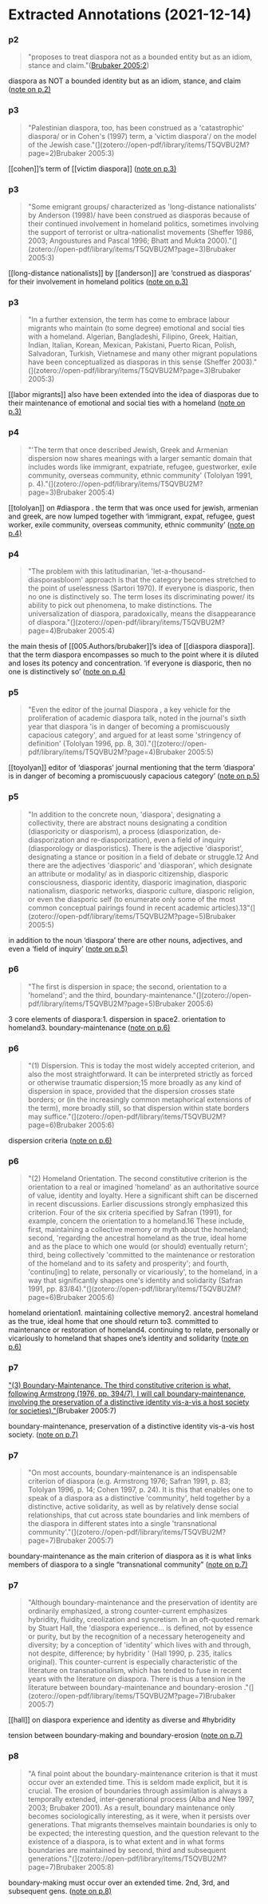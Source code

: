 
# Extracted Annotations (2021-12-14)

### p2

> "proposes to treat diaspora not as a bounded entity but as an idiom, stance and claim."([Brubaker 2005:2](zotero://open-pdf/library/items/T5QVBU2M?page=2))

 diaspora as NOT a bounded identity but as an idiom, stance, and claim ([note on p.2) ](zotero://open-pdf/library/items/T5QVBU2M?page=2)

### p3

>"Palestinian diaspora, too, has been construed as a 'catastrophic' diaspora/ or in Cohen's (1997) term, a 'victim diaspora'/ on the model of the Jewish case."(](zotero://open-pdf/library/items/T5QVBU2M?page=2)Brubaker 2005:3)

 [[cohen]]’s term of [[victim diaspora]] ([note on p.3) ](zotero://open-pdf/library/items/T5QVBU2M?page=3)

### p3

>"Some emigrant groups/ characterized as 'long-distance nationalists' by Anderson (1998)/ have been construed as diasporas because of their continued involvement in homeland politics, sometimes involving the support of terrorist or ultra-nationalist movements (Sheffer 1986, 2003; Angoustures and Pascal 1996; Bhatt and Mukta 2000)."(](zotero://open-pdf/library/items/T5QVBU2M?page=3)Brubaker 2005:3)

 [[long-distance nationalists]] by [[anderson]] are ‘construed as diasporas’ for their involvement in homeland politics ([note on p.3) ](zotero://open-pdf/library/items/T5QVBU2M?page=3)

### p3

>"In a further extension, the term has come to embrace labour migrants who maintain (to some degree) emotional and social ties with a homeland. Algerian, Bangladeshi, Filipino, Greek, Haitian, Indian, Italian, Korean, Mexican, Pakistani, Puerto Rican, Polish, Salvadoran, Turkish, Vietnamese and many other migrant populations have been conceptualized as diasporas in this sense (Sheffer 2003)."(](zotero://open-pdf/library/items/T5QVBU2M?page=3)Brubaker 2005:3)

 [[labor migrants]] also have been extended into the idea of diasporas due to their maintenance of emotional and social ties with a homeland ([note on p.3) ](zotero://open-pdf/library/items/T5QVBU2M?page=3)

### p4

>"'The term that once described Jewish, Greek and Armenian dispersion now shares meanings with a larger semantic domain that includes words like immigrant, expatriate, refugee, guestworker, exile community, overseas community, ethnic community' (Tololyan 1991, p. 4)."(](zotero://open-pdf/library/items/T5QVBU2M?page=3)Brubaker 2005:4)

 [[tololyan]] on #diaspora . the term that was once used for jewish, armenian and greek, are now lumped together with ‘immigrant, expat, refugee, guest worker, exile community, overseas community, ethnic community’ ([note on p.4) ](zotero://open-pdf/library/items/T5QVBU2M?page=4)

### p4

>"The problem with this latitudinarian, 'let-a-thousand-diasporasbloom' approach is that the category becomes stretched to the point of uselessness (Sartori 1970). If everyone is diasporic, then no one is distinctively so. The term loses its discriminating power/ its ability to pick out phenomena, to make distinctions. The universalization of diaspora, paradoxically, means the disappearance of diaspora."(](zotero://open-pdf/library/items/T5QVBU2M?page=4)Brubaker 2005:4)

 the main thesis of [[005.Authors/brubaker]]’s idea of [[diaspora diaspora]]. that the term diaspora encompasses so much to the point where it is diluted and loses its potency and concentration. ‘if everyone is diasporic, then no one is distinctively so’ ([note on p.4) ](zotero://open-pdf/library/items/T5QVBU2M?page=4)

### p5

>"Even the editor of the journal Diaspora , a key vehicle for the proliferation of academic diaspora talk, noted in the journal's sixth year that diaspora 'is in danger of becoming a promiscuously capacious category', and argued for at least some 'stringency of definition' (Tololyan 1996, pp. 8, 30)."(](zotero://open-pdf/library/items/T5QVBU2M?page=4)Brubaker 2005:5)

 [[toyolyan]] editor of ‘diasporas’ journal mentioning that the term ‘diaspora’ is in danger of becoming a promiscuously capacious category’ ([note on p.5) ](zotero://open-pdf/library/items/T5QVBU2M?page=5)

### p5

>"In addition to the concrete noun, 'diaspora', designating a collectivity, there are abstract nouns designating a condition (diasporicity or diasporism), a process (diasporization, de-diasporization and re-diasporization), even a field of inquiry (diasporology or diasporistics). There is the adjective 'diasporist', designating a stance or position in a field of debate or struggle.12 And there are the adjectives 'diasporic' and 'diasporan', which designate an attribute or modality/ as in diasporic citizenship, diasporic consciousness, diasporic identity, diasporic imagination, diasporic nationalism, diasporic networks, diasporic culture, diasporic religion, or even the diasporic self (to enumerate only some of the most common conceptual pairings found in recent academic articles).13"(](zotero://open-pdf/library/items/T5QVBU2M?page=5)Brubaker 2005:5)

 in addition to the noun ‘diaspora’ there are other nouns, adjectives, and even a ‘field of inquiry’ ([note on p.5) ](zotero://open-pdf/library/items/T5QVBU2M?page=5)

### p6

>"The first is dispersion in space; the second, orientation to a 'homeland'; and the third, boundary-maintenance."(](zotero://open-pdf/library/items/T5QVBU2M?page=5)Brubaker 2005:6)

 3 core elements of diaspora:1. dispersion in space2. orientation to homeland3. boundary-maintenance  ([note on p.6) ](zotero://open-pdf/library/items/T5QVBU2M?page=6)

### p6

>"(1) Dispersion. This is today the most widely accepted criterion, and also the most straightforward. It can be interpreted strictly as forced or otherwise traumatic dispersion;15 more broadly as any kind of dispersion in space, provided that the dispersion crosses state borders; or (in the increasingly common metaphorical extensions of the term), more broadly still, so that dispersion within state borders may suffice."(](zotero://open-pdf/library/items/T5QVBU2M?page=6)Brubaker 2005:6)

 dispersion criteria ([note on p.6) ](zotero://open-pdf/library/items/T5QVBU2M?page=6)

### p6

>"(2) Homeland Orientation. The second constitutive criterion is the orientation to a real or imagined 'homeland' as an authoritative source of value, identity and loyalty. Here a significant shift can be discerned in recent discussions. Earlier discussions strongly emphasized this criterion. Four of the six criteria specified by Safran (1991), for example, concern the orientation to a homeland.16 These include, first, maintaining a collective memory or myth about the homeland; second, 'regarding the ancestral homeland as the true, ideal home and as the place to which one would (or should) eventually return'; third, being collectively 'committed to the maintenance or restoration of the homeland and to its safety and prosperity'; and fourth, 'continu[ing] to relate, personally or vicariously', to the homeland, in a way that significantly shapes one's identity and solidarity (Safran 1991, pp. 83/84)."(](zotero://open-pdf/library/items/T5QVBU2M?page=6)Brubaker 2005:6)

 homeland orientation1. maintaining collective memory2. ancestral homeland as the true, ideal home that one should return to3. committed to maintenance or restoration of homeland4. continuing to relate, personally or vicariously to homeland that shapes one’s identity and solidarity ([note on p.6) ](zotero://open-pdf/library/items/T5QVBU2M?page=6)

### p7

["(3) Boundary-Maintenance. The third constitutive criterion is what, following Armstrong (1976, pp. 394/7), I will call boundary-maintenance, involving the preservation of a distinctive identity vis-a-vis a host society (or societies)."(](zotero://open-pdf/library/items/T5QVBU2M?page=6)Brubaker 2005:7)

 boundary-maintenance, preservation of a distinctive identity vis-a-vis host society. ([note on p.7) ](zotero://open-pdf/library/items/T5QVBU2M?page=7)

### p7

>"On most accounts, boundary-maintenance is an indispensable criterion of diaspora (e.g. Armstrong 1976; Safran 1991, p. 83; Tololyan 1996, p. 14; Cohen 1997, p. 24). It is this that enables one to speak of a diaspora as a distinctive 'community', held together by a distinctive, active solidarity, as well as by relatively dense social relationships, that cut across state boundaries and link members of the diaspora in different states into a single 'transnational community'."(](zotero://open-pdf/library/items/T5QVBU2M?page=7)Brubaker 2005:7)

 boundary-maintenance as the main criterion of diaspora as it is what links members of diaspora to a single “transnational community” ([note on p.7) ](zotero://open-pdf/library/items/T5QVBU2M?page=7)

### p7

>"Although boundary-maintenance and the preservation of identity are ordinarily emphasized, a strong counter-current emphasizes hybridity, fluidity, creolization and syncretism. In an oft-quoted remark by Stuart Hall, the 'diaspora experience... is defined, not by essence or purity, but by the recognition of a necessary heterogeneity and diversity; by a conception of 'identity' which lives with and through, not despite, difference; by hybridity ' (Hall 1990, p. 235, italics original). This counter-current is especially characteristic of the literature on transnationalism, which has tended to fuse in recent years with the literature on diaspora. There is thus a tension in the literature between boundary-maintenance and boundary-erosion ."(](zotero://open-pdf/library/items/T5QVBU2M?page=7)Brubaker 2005:7)

 [[hall]] on diaspora experience and identity as diverse and #hybridity 

tension between boundary-making and boundary-erosion ([note on p.7) ](zotero://open-pdf/library/items/T5QVBU2M?page=7)

### p8

>"A final point about the boundary-maintenance criterion is that it must occur over an extended time. This is seldom made explicit, but it is crucial. The erosion of boundaries through assimilation is always a temporally extended, inter-generational process (Alba and Nee 1997, 2003; Brubaker 2001). As a result, boundary maintenance only becomes sociologically interesting, as it were, when it persists over generations. That migrants themselves maintain boundaries is only to be expected; the interesting question, and the question relevant to the existence of a diaspora, is to what extent and in what forms boundaries are maintained by second, third and subsequent generations."(](zotero://open-pdf/library/items/T5QVBU2M?page=7)Brubaker 2005:8)

 boundary-making must occur over an extended time. 2nd, 3rd, and subsequent gens. ([note on p.8) ](zotero://open-pdf/library/items/T5QVBU2M?page=8)



